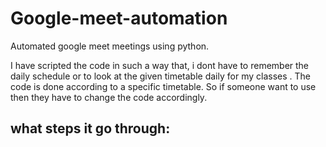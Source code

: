 # Google-meet-automation
Automated google meet meetings using python.

I have scripted the code in such a way that, i dont have to remember the daily schedule or to look at the given timetable daily for my classes . 
The code is done according to a specific timetable. So if someone want to use then they have to change the code accordingly.
## what steps it go through:
